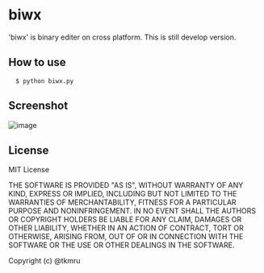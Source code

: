 # biwx

'biwx' is binary editer on cross platform. This is still develop version.

## How to use

```
  $ python biwx.py
```

## Screenshot

![image](./screenshot.png)

## License
MIT License

THE SOFTWARE IS PROVIDED "AS IS", WITHOUT WARRANTY OF ANY KIND, EXPRESS OR IMPLIED, INCLUDING BUT NOT LIMITED TO THE WARRANTIES OF MERCHANTABILITY, FITNESS FOR A PARTICULAR PURPOSE AND NONINFRINGEMENT. IN NO EVENT SHALL THE AUTHORS OR COPYRIGHT HOLDERS BE LIABLE FOR ANY CLAIM, DAMAGES OR OTHER LIABILITY, WHETHER IN AN ACTION OF CONTRACT, TORT OR OTHERWISE, ARISING FROM, OUT OF OR IN CONNECTION WITH THE SOFTWARE OR THE USE OR OTHER DEALINGS IN THE SOFTWARE.

Copyright (c) @tkmru 
